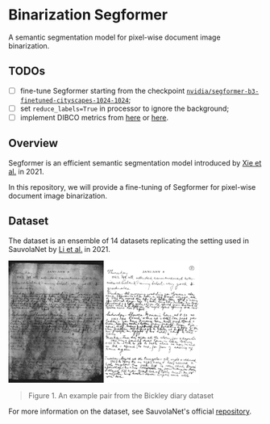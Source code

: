 # Binarization Segformer

A semantic segmentation model for pixel-wise document image binarization.

## TODOs

- [ ] fine-tune Segformer starting from the checkpoint [`nvidia/segformer-b3-finetuned-cityscapes-1024-1024`](https://huggingface.co/nvidia/segformer-b3-finetuned-cityscapes-1024-1024);
- [ ] set `reduce_labels=True` in processor to ignore the background;
- [ ] implement DIBCO metrics from [here](https://github.com/masyagin1998/robin/blob/master/src/metrics/metrics.py) or [here](https://gist.github.com/pebbie/643e28c619efaa2fd30b1595bd5d0e6c).

## Overview

Segformer is an efficient semantic segmentation model introduced by [Xie et al.](https://arxiv.org/abs/2105.15203) in 2021.

In this repository, we will provide a fine-tuning of Segformer for pixel-wise document image binarization.

## Dataset

The dataset is an ensemble of 14 datasets replicating the setting used in SauvolaNet by [Li et al.](https://arxiv.org/abs/2105.05521) in 2021.

<img src="images/example.png" width="75%" />

> Figure 1. An example pair from the Bickley diary dataset

For more information on the dataset, see SauvolaNet's official [repository](https://github.com/Leedeng/SauvolaNet).
